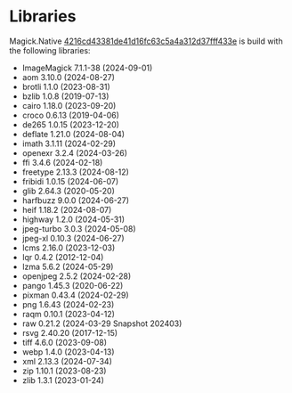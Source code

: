 # Libraries
Magick.Native [4216cd43381de41d16fc63c5a4a312d37fff433e](https://github.com/dlemstra/Magick.Native/commit/4216cd43381de41d16fc63c5a4a312d37fff433e) is build with the following libraries:

- ImageMagick 7.1.1-38 (2024-09-01)
- aom 3.10.0 (2024-08-27)
- brotli 1.1.0 (2023-08-31)
- bzlib 1.0.8 (2019-07-13)
- cairo 1.18.0 (2023-09-20)
- croco 0.6.13 (2019-04-06)
- de265 1.0.15 (2023-12-20)
- deflate 1.21.0 (2024-08-04)
- imath 3.1.11 (2024-02-29)
- openexr 3.2.4 (2024-03-26)
- ffi 3.4.6 (2024-02-18)
- freetype 2.13.3 (2024-08-12)
- fribidi 1.0.15 (2024-06-07)
- glib 2.64.3 (2020-05-20)
- harfbuzz 9.0.0 (2024-06-27)
- heif 1.18.2 (2024-08-07)
- highway 1.2.0 (2024-05-31)
- jpeg-turbo 3.0.3 (2024-05-08)
- jpeg-xl 0.10.3 (2024-06-27)
- lcms 2.16.0 (2023-12-03)
- lqr 0.4.2 (2012-12-04)
- lzma 5.6.2 (2024-05-29)
- openjpeg 2.5.2 (2024-02-28)
- pango 1.45.3 (2020-06-22)
- pixman 0.43.4 (2024-02-29)
- png 1.6.43 (2024-02-23)
- raqm 0.10.1 (2023-04-12)
- raw 0.21.2 (2024-03-29 Snapshot 202403)
- rsvg 2.40.20 (2017-12-15)
- tiff 4.6.0 (2023-09-08)
- webp 1.4.0 (2023-04-13)
- xml 2.13.3 (2024-07-34)
- zip 1.10.1 (2023-08-23)
- zlib 1.3.1 (2023-01-24)
